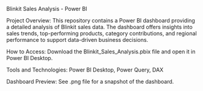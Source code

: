 Blinkit Sales Analysis - Power BI

Project Overview:
This repository contains a Power BI dashboard providing a detailed analysis of Blinkit sales data. 
The dashboard offers insights into sales trends, top-performing products, category contributions, and regional performance to support data-driven business decisions.

How to Access:
Download the Blinkit_Sales_Analysis.pbix file and open it in Power BI Desktop.

Tools and Technologies:
Power BI Desktop, Power Query, DAX

Dashboard Preview:
See .png file for a snapshot of the dashboard.
